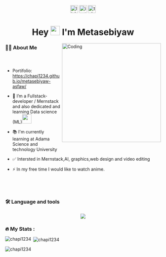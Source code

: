 


###

<div align="center">
  <a href="https://www.linkedin.com/in/metasebiyaw-asfaw-262497205"><img src="https://img.shields.io/static/v1?message=LinkedIn&logo=linkedin&label=&color=0077B5&logoColor=white&labelColor=&style=for-the-badge" height="25" alt="linkedin logo"  /></a>
  <a href="https://www.instagram.com/metasebiyaw?igsh=b3NxaW4zdWN4ZDZz"><img src="https://img.shields.io/static/v1?message=Instagram&logo=instagram&label=&color=red&logoColor=white&labelColor=&style=for-the-badge" height="25" alt="instagram logo"  /></a>
  <a href="https://t.me/chapi_m" ><img src="https://img.shields.io/static/v1?message=TeleGram&logo=telegram&label=&color=33AAE2&logoColor=white&labelColor=&style=for-the-badge" height="25" alt="telegram logo"  /></a>
  

</div>

###

###

<h1 align="center">Hey
  <img src="https://media.giphy.com/media/hvRJCLFzcasrR4ia7z/giphy.gif" width="30px"/>
  I'm Metasebiyaw
</h1>

<img align="right" alt="Coding" width="320"
    src="https://github.com/user-attachments/assets/fc577698-34df-479e-8729-e881d7c29d01">

###

<h3 align="left">👩‍💻  About Me</h3>
<br/>

###
- Portifolio: https://chapi1234.github.io/metasebiyaw-asfaw/

- 🔭 I’m a Fullstack-developer / Mernstack and also dedicated and learning Data science (ML)<img src="https://media.giphy.com/media/WUlplcMpOCEmTGBtBW/giphy.gif" width="30">

- 📚 I'm currently learning at Adama Science and technology University 

- ✅ Intersted in Mernstack,AI, graphics,web design and video editing

- ⚡ In my free time I would like to watch anime.
  
###
<br/><br/>
<h3 align="left">🛠 Language and tools</h3>

###



<p align="center">
  <a href="https://skillicons.dev">
    <img src="https://skillicons.dev/icons?i=nodejs,javascript,react,express,nextjs,tailwind,css,html,git,python,mongodb,mysql,npm" />
  </a>
</p>

###

<h3 align="left" style="margin-bottom:10px">🔥   My Stats :</h3>

<p><img align="left" src="https://github-readme-stats.vercel.app/api/top-langs?username=chapi1234&show_icons=true&locale=en&layout=compact" alt="chapi1234" /></p>

<p>&nbsp;<img align="center" src="https://github-readme-stats.vercel.app/api?username=chapi1234&show_icons=true&locale=en" alt="chapi1234" /></p>

<p><img align="center" src="https://github-readme-streak-stats.herokuapp.com/?user=chapi1234&" alt="chapi1234" /></p>


###
